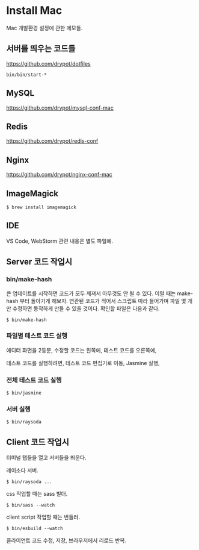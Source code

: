 # Install Mac

Mac 개발환경 설정에 관한 메모들.

## 서버를 띄우는 코드들

https://github.com/drypot/dotfiles

`bin/bin/start-*`

## MySQL

https://github.com/drypot/mysql-conf-mac

## Redis

https://github.com/drypot/redis-conf

## Nginx

https://github.com/drypot/nginx-conf-mac

## ImageMagick

    $ brew install imagemagick

## IDE

VS Code, WebStorm 관련 내용은 별도 파일에.

## Server 코드 작업시

### bin/make-hash

큰 업데이트를 시작하면 코드가 모두 깨져서 아무것도 안 될 수 있다.
이럴 때는 make-hash 부터 돌아가게 해보자.
연관된 코드가 적어서 스크립트 따라 들어가며 파일 몇 개만 수정하면 동작하게 만들 수 있을 것이다.
확인할 파일은 다음과 같다.

    $ bin/make-hash
    
### 파일별 테스트 코드 실행

에디터 화면을 2등분,
수정할 코드는 왼쪽에,
테스트 코드를 오른쪽에,

테스트 코드를 실행하려면,
테스트 코드 편집기로 이동,
Jasmine 실행,

### 전체 테스트 코드 실행

    $ bin/jasmine

### 서버 실행

    $ bin/raysoda

## Client 코드 작업시

터미널 탭들을 열고 서버들을 띄운다.

레이소다 서버.

    $ bin/raysoda ...

css 작업할 때는 sass 빌더.

    $ bin/sass --watch

client script 작업할 때는 번들러.

    $ bin/esbuild --watch

클라이언트 코드 수정, 저장, 브라우저에서 리로드 반복.

